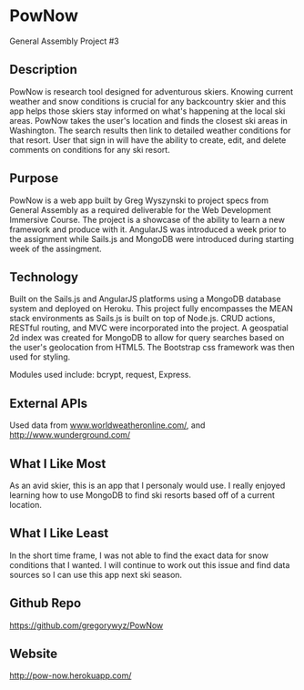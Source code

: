 # PowNow
General Assembly Project #3

## Description
PowNow is research tool designed for adventurous skiers. Knowing current weather and snow conditions is crucial for any backcountry skier and this app helps those skiers stay informed on what's happening at the local ski areas. PowNow takes the user's location and finds the closest ski areas in Washington. The search results then link to detailed weather conditions for that resort. User that sign in will have the ability to create, edit, and delete comments on conditions for any ski resort.

## Purpose
PowNow is a web app built by Greg Wyszynski to project specs from General Assembly as a required deliverable for the Web Development Immersive Course. The project is a showcase of the ability to learn a new framework and produce with it. AngularJS was introduced a week prior to the assignment while Sails.js and MongoDB were introduced during starting week of the assingment.

## Technology
Built on the Sails.js and AngularJS platforms using a MongoDB database system and deployed on Heroku. This project fully encompasses the MEAN stack environments as Sails.js is built on top of Node.js. CRUD actions, RESTful routing, and MVC were incorporated into the project. A geospatial 2d index was created for MongoDB to allow for query searches based on the user's geolocation from HTML5. The Bootstrap css framework was then used for styling.

Modules used include: bcrypt, request, Express.

## External APIs
Used data from www.worldweatheronline.com/, and http://www.wunderground.com/

## What I Like Most
As an avid skier, this is an app that I personaly would use. I really enjoyed learning how to use MongoDB to find ski resorts based off of a current location.

## What I Like Least
In the short time frame, I was not able to find the exact data for snow conditions that I wanted. I will continue to work out this issue and find data sources so I can use this app next ski season.

## Github Repo
https://github.com/gregorywyz/PowNow

## Website
http://pow-now.herokuapp.com/